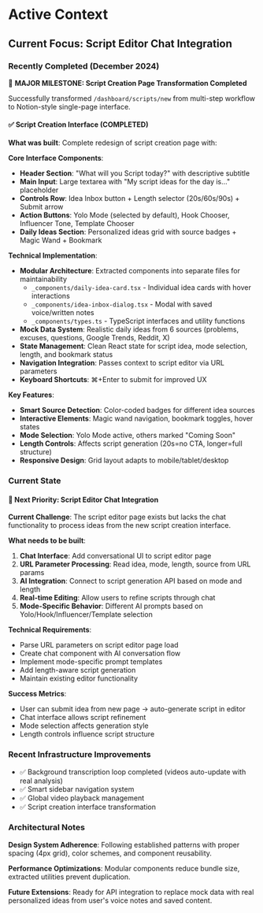 # Active Context

## Current Focus: Script Editor Chat Integration

### Recently Completed (December 2024)
🎉 **MAJOR MILESTONE: Script Creation Page Transformation Completed**

Successfully transformed `/dashboard/scripts/new` from multi-step workflow to Notion-style single-page interface.

#### ✅ Script Creation Interface (COMPLETED)

**What was built**: Complete redesign of script creation page with:

**Core Interface Components**:
- **Header Section**: "What will you Script today?" with descriptive subtitle
- **Main Input**: Large textarea with "My script ideas for the day is..." placeholder
- **Controls Row**: Idea Inbox button + Length selector (20s/60s/90s) + Submit arrow
- **Action Buttons**: Yolo Mode (selected by default), Hook Chooser, Influencer Tone, Template Chooser
- **Daily Ideas Section**: Personalized ideas grid with source badges + Magic Wand + Bookmark

**Technical Implementation**:
- **Modular Architecture**: Extracted components into separate files for maintainability
  - `_components/daily-idea-card.tsx` - Individual idea cards with hover interactions
  - `_components/idea-inbox-dialog.tsx` - Modal with saved voice/written notes
  - `_components/types.ts` - TypeScript interfaces and utility functions
- **Mock Data System**: Realistic daily ideas from 6 sources (problems, excuses, questions, Google Trends, Reddit, X)
- **State Management**: Clean React state for script idea, mode selection, length, and bookmark status
- **Navigation Integration**: Passes context to script editor via URL parameters
- **Keyboard Shortcuts**: ⌘+Enter to submit for improved UX

**Key Features**:
- **Smart Source Detection**: Color-coded badges for different idea sources
- **Interactive Elements**: Magic wand navigation, bookmark toggles, hover states
- **Mode Selection**: Yolo Mode active, others marked "Coming Soon"
- **Length Controls**: Affects script generation (20s=no CTA, longer=full structure)
- **Responsive Design**: Grid layout adapts to mobile/tablet/desktop

### Current State

#### 🎯 Next Priority: Script Editor Chat Integration

**Current Challenge**: The script editor page exists but lacks the chat functionality to process ideas from the new script creation interface.

**What needs to be built**:
1. **Chat Interface**: Add conversational UI to script editor page
2. **URL Parameter Processing**: Read idea, mode, length, source from URL params
3. **AI Integration**: Connect to script generation API based on mode and length
4. **Real-time Editing**: Allow users to refine scripts through chat
5. **Mode-Specific Behavior**: Different AI prompts based on Yolo/Hook/Influencer/Template selection

**Technical Requirements**:
- Parse URL parameters on script editor page load
- Create chat component with AI conversation flow
- Implement mode-specific prompt templates
- Add length-aware script generation
- Maintain existing editor functionality

**Success Metrics**:
- User can submit idea from new page → auto-generate script in editor
- Chat interface allows script refinement
- Mode selection affects generation style
- Length controls influence script structure

### Recent Infrastructure Improvements
- ✅ Background transcription loop completed (videos auto-update with real analysis)
- ✅ Smart sidebar navigation system
- ✅ Global video playback management 
- ✅ Script creation interface transformation

### Architectural Notes

**Design System Adherence**: Following established patterns with proper spacing (4px grid), color schemes, and component reusability.

**Performance Optimizations**: Modular components reduce bundle size, extracted utilities prevent duplication.

**Future Extensions**: Ready for API integration to replace mock data with real personalized ideas from user's voice notes and saved content. 